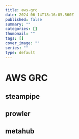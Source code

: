 ```yaml
---
title: aws-grc
date: 2024-06-14T18:16:05.560Z
published: false
summary: ""
categories: []
thumbnail: ""
tags: []
cover_image: ""
series: ""
type: default
---
```


# AWS GRC

## steampipe

## prowler

## metahub
